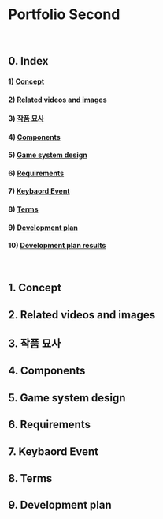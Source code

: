 # Portfolio Second
&nbsp;
## 0. Index
#### 1) [Concept](#1)
#### 2) [Related videos and images](#2)
#### 3) [작품 묘사](#3)
#### 4) [Components](#4)
#### 5) [Game system design](#5)
#### 6) [Requirements](#6)
#### 7) [Keybaord Event](#7)
#### 8) [Terms](#8)
#### 9) [Development plan](#9)
#### 10) [Development plan results](Results/index.md)
&nbsp;
## 1. Concept<a name='1'></a>
## 2. Related videos and images<a name='2'></a>
## 3. 작품 묘사<a name='3'></a>
## 4. Components<a name='4'></a>
## 5. Game system design<a name='5'></a>
## 6. Requirements<a name='6'></a>
## 7. Keybaord Event<a name='7'></a>
## 8. Terms<a name='8'></a>
## 9. Development plan<a name='9'></a>
